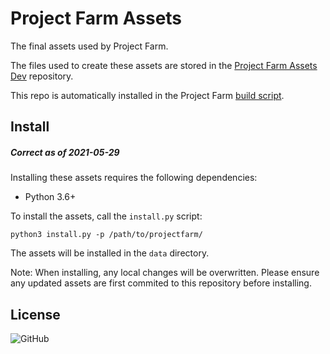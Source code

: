 # Project Farm Assets
The final assets used by Project Farm.

The files used to create these assets are stored in the [Project Farm Assets Dev](https://github.com/snowmeltarcade/projectfarm-assets-dev) repository.

This repo is automatically installed in the Project Farm [build script](https://github.com/snowmeltarcade/projectfarm/blob/main/build.py).

## Install
##### Correct as of 2021-05-29

Installing these assets requires the following dependencies:

* Python 3.6+

To install the assets, call the `install.py` script:

```
python3 install.py -p /path/to/projectfarm/
```

The assets will be installed in the `data` directory.

Note: When installing, any local changes will be overwritten. Please ensure any updated assets are first commited to this repository before installing.

## License

![GitHub](https://img.shields.io/github/license/snowmeltarcade/projectfarm-assets?style=plastic)
